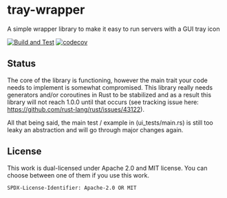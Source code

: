 # tray-wrapper
A simple wrapper library to make it easy to run servers with a GUI tray icon

[![Build and Test](https://github.com/chotchki/tray-wrapper/actions/workflows/build_test.yml/badge.svg)](https://github.com/chotchki/tray-wrapper/actions/workflows/build_test.yml) [![codecov](https://codecov.io/gh/chotchki/tray-wrapper/graph/badge.svg?token=JS8FF39SX5)](https://codecov.io/gh/chotchki/tray-wrapper)

## Status

The core of the library is functioning, however the main trait your code needs to implement is somewhat compromised. This library really needs generators and/or coroutines in Rust to be stabilized and as a result this library will not reach 1.0.0 until that occurs (see tracking issue here: https://github.com/rust-lang/rust/issues/43122).

All that being said, the main test / example in (ui_tests/main.rs) is still too leaky an abstraction and will go through major changes again.

## License

This work is dual-licensed under Apache 2.0 and MIT license.
You can choose between one of them if you use this work.

`SPDX-License-Identifier: Apache-2.0 OR MIT`
